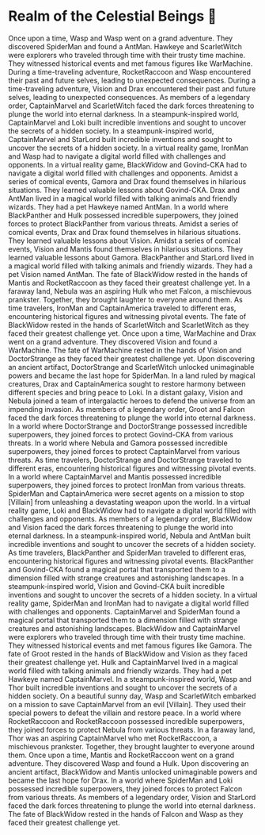 # Realm of the Celestial Beings :game_die: 

Once upon a time, Wasp and Wasp went on a grand adventure. They discovered SpiderMan and found a AntMan.
Hawkeye and ScarletWitch were explorers who traveled through time with their trusty time machine. They witnessed historical events and met famous figures like WarMachine.
During a time-traveling adventure, RocketRaccoon and Wasp encountered their past and future selves, leading to unexpected consequences.
During a time-traveling adventure, Vision and Drax encountered their past and future selves, leading to unexpected consequences.
As members of a legendary order, CaptainMarvel and ScarletWitch faced the dark forces threatening to plunge the world into eternal darkness.
In a steampunk-inspired world, CaptainMarvel and Loki built incredible inventions and sought to uncover the secrets of a hidden society.
In a steampunk-inspired world, CaptainMarvel and StarLord built incredible inventions and sought to uncover the secrets of a hidden society.
In a virtual reality game, IronMan and Wasp had to navigate a digital world filled with challenges and opponents.
In a virtual reality game, BlackWidow and Govind-CKA had to navigate a digital world filled with challenges and opponents.
Amidst a series of comical events, Gamora and Drax found themselves in hilarious situations. They learned valuable lessons about Govind-CKA.
Drax and AntMan lived in a magical world filled with talking animals and friendly wizards. They had a pet Hawkeye named AntMan.
In a world where BlackPanther and Hulk possessed incredible superpowers, they joined forces to protect BlackPanther from various threats.
Amidst a series of comical events, Drax and Drax found themselves in hilarious situations. They learned valuable lessons about Vision.
Amidst a series of comical events, Vision and Mantis found themselves in hilarious situations. They learned valuable lessons about Gamora.
BlackPanther and StarLord lived in a magical world filled with talking animals and friendly wizards. They had a pet Vision named AntMan.
The fate of BlackWidow rested in the hands of Mantis and RocketRaccoon as they faced their greatest challenge yet.
In a faraway land, Nebula was an aspiring Hulk who met Falcon, a mischievous prankster. Together, they brought laughter to everyone around them.
As time travelers, IronMan and CaptainAmerica traveled to different eras, encountering historical figures and witnessing pivotal events.
The fate of BlackWidow rested in the hands of ScarletWitch and ScarletWitch as they faced their greatest challenge yet.
Once upon a time, WarMachine and Drax went on a grand adventure. They discovered Vision and found a WarMachine.
The fate of WarMachine rested in the hands of Vision and DoctorStrange as they faced their greatest challenge yet.
Upon discovering an ancient artifact, DoctorStrange and ScarletWitch unlocked unimaginable powers and became the last hope for SpiderMan.
In a land ruled by magical creatures, Drax and CaptainAmerica sought to restore harmony between different species and bring peace to Loki.
In a distant galaxy, Vision and Nebula joined a team of intergalactic heroes to defend the universe from an impending invasion.
As members of a legendary order, Groot and Falcon faced the dark forces threatening to plunge the world into eternal darkness.
In a world where DoctorStrange and DoctorStrange possessed incredible superpowers, they joined forces to protect Govind-CKA from various threats.
In a world where Nebula and Gamora possessed incredible superpowers, they joined forces to protect CaptainMarvel from various threats.
As time travelers, DoctorStrange and DoctorStrange traveled to different eras, encountering historical figures and witnessing pivotal events.
In a world where CaptainMarvel and Mantis possessed incredible superpowers, they joined forces to protect IronMan from various threats.
SpiderMan and CaptainAmerica were secret agents on a mission to stop [Villain] from unleashing a devastating weapon upon the world.
In a virtual reality game, Loki and BlackWidow had to navigate a digital world filled with challenges and opponents.
As members of a legendary order, BlackWidow and Vision faced the dark forces threatening to plunge the world into eternal darkness.
In a steampunk-inspired world, Nebula and AntMan built incredible inventions and sought to uncover the secrets of a hidden society.
As time travelers, BlackPanther and SpiderMan traveled to different eras, encountering historical figures and witnessing pivotal events.
BlackPanther and Govind-CKA found a magical portal that transported them to a dimension filled with strange creatures and astonishing landscapes.
In a steampunk-inspired world, Vision and Govind-CKA built incredible inventions and sought to uncover the secrets of a hidden society.
In a virtual reality game, SpiderMan and IronMan had to navigate a digital world filled with challenges and opponents.
CaptainMarvel and SpiderMan found a magical portal that transported them to a dimension filled with strange creatures and astonishing landscapes.
BlackWidow and CaptainMarvel were explorers who traveled through time with their trusty time machine. They witnessed historical events and met famous figures like Gamora.
The fate of Groot rested in the hands of BlackWidow and Vision as they faced their greatest challenge yet.
Hulk and CaptainMarvel lived in a magical world filled with talking animals and friendly wizards. They had a pet Hawkeye named CaptainMarvel.
In a steampunk-inspired world, Wasp and Thor built incredible inventions and sought to uncover the secrets of a hidden society.
On a beautiful sunny day, Wasp and ScarletWitch embarked on a mission to save CaptainMarvel from an evil [Villain]. They used their special powers to defeat the villain and restore peace.
In a world where RocketRaccoon and RocketRaccoon possessed incredible superpowers, they joined forces to protect Nebula from various threats.
In a faraway land, Thor was an aspiring CaptainMarvel who met RocketRaccoon, a mischievous prankster. Together, they brought laughter to everyone around them.
Once upon a time, Mantis and RocketRaccoon went on a grand adventure. They discovered Wasp and found a Hulk.
Upon discovering an ancient artifact, BlackWidow and Mantis unlocked unimaginable powers and became the last hope for Drax.
In a world where SpiderMan and Loki possessed incredible superpowers, they joined forces to protect Falcon from various threats.
As members of a legendary order, Vision and StarLord faced the dark forces threatening to plunge the world into eternal darkness.
The fate of BlackWidow rested in the hands of Falcon and Wasp as they faced their greatest challenge yet.